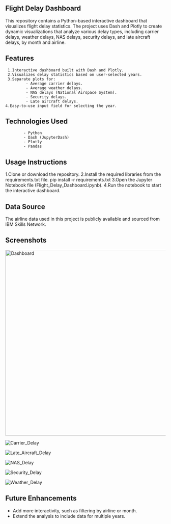 ## Flight Delay Dashboard 
This repository contains a Python-based interactive dashboard that visualizes flight delay statistics. The project uses Dash and Plotly to create dynamic visualizations that analyze various delay types, including carrier delays, weather delays, NAS delays, security delays, and late aircraft delays, by month and airline.
## Features
     1.Interactive dashboard built with Dash and Plotly.
     2.Visualizes delay statistics based on user-selected years.
     3.Separate plots for:
             - Average carrier delays.
             - Average weather delays.
             - NAS delays (National Airspace System).
             - Security delays.
             - Late aircraft delays.
    4.Easy-to-use input field for selecting the year.
    
## Technologies Used 
            - Python
            - Dash (JupyterDash)
            - Plotly
            - Pandas
            
## Usage Instructions 
1.Clone or download the repository.
2.Install the required libraries from the requirements.txt file.
          pip install -r requirements.txt
3.Open the Jupyter Notebook file (Flight_Delay_Dashboard.ipynb).
4.Run the notebook to start the interactive dashboard.

## Data Source
The airline data used in this project is publicly available and sourced from IBM Skills Network.

## Screenshots

<img width="583" alt="Dashboard" src="https://github.com/user-attachments/assets/f06298b0-6aff-4937-9e6e-5f8f1e3f8804">

![Carrier_Delay](https://github.com/user-attachments/assets/b2f68324-21e9-4f0a-8c07-3f2efece2606)

![Late_Aircraft_Delay](https://github.com/user-attachments/assets/8f047e64-745c-4756-9139-e3db80911833)

![NAS_Delay](https://github.com/user-attachments/assets/f69bfca2-2b0a-4d57-a27d-1cbacf5a9830)

![Security_Delay](https://github.com/user-attachments/assets/7aaf313b-fc22-41d0-966c-c2181cbdb435)

![Weather_Delay](https://github.com/user-attachments/assets/c5d2b39c-584d-4c0e-861a-d5f8215f631a)

## Future Enhancements
  - Add more interactivity, such as filtering by airline or month.
  - Extend the analysis to include data for multiple years.
